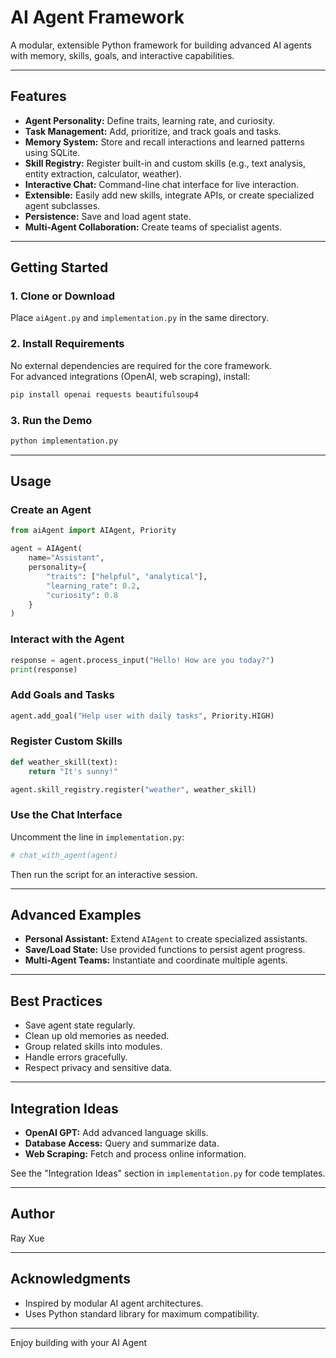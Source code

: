 # AI Agent Framework

A modular, extensible Python framework for building advanced AI agents with memory, skills, goals, and interactive capabilities.

---

## Features

- **Agent Personality:** Define traits, learning rate, and curiosity.
- **Task Management:** Add, prioritize, and track goals and tasks.
- **Memory System:** Store and recall interactions and learned patterns using SQLite.
- **Skill Registry:** Register built-in and custom skills (e.g., text analysis, entity extraction, calculator, weather).
- **Interactive Chat:** Command-line chat interface for live interaction.
- **Extensible:** Easily add new skills, integrate APIs, or create specialized agent subclasses.
- **Persistence:** Save and load agent state.
- **Multi-Agent Collaboration:** Create teams of specialist agents.

---

## Getting Started

### 1. Clone or Download

Place `aiAgent.py` and `implementation.py` in the same directory.

### 2. Install Requirements

No external dependencies are required for the core framework.  
For advanced integrations (OpenAI, web scraping), install:
```bash
pip install openai requests beautifulsoup4
```

### 3. Run the Demo

```bash
python implementation.py
```

---

## Usage

### Create an Agent

```python
from aiAgent import AIAgent, Priority

agent = AIAgent(
    name="Assistant",
    personality={
        "traits": ["helpful", "analytical"],
        "learning_rate": 0.2,
        "curiosity": 0.8
    }
)
```

### Interact with the Agent

```python
response = agent.process_input("Hello! How are you today?")
print(response)
```

### Add Goals and Tasks

```python
agent.add_goal("Help user with daily tasks", Priority.HIGH)
```

### Register Custom Skills

```python
def weather_skill(text):
    return "It's sunny!"

agent.skill_registry.register("weather", weather_skill)
```

### Use the Chat Interface

Uncomment the line in `implementation.py`:
```python
# chat_with_agent(agent)
```
Then run the script for an interactive session.

---

## Advanced Examples

- **Personal Assistant:** Extend `AIAgent` to create specialized assistants.
- **Save/Load State:** Use provided functions to persist agent progress.
- **Multi-Agent Teams:** Instantiate and coordinate multiple agents.

---

## Best Practices

- Save agent state regularly.
- Clean up old memories as needed.
- Group related skills into modules.
- Handle errors gracefully.
- Respect privacy and sensitive data.

---

## Integration Ideas

- **OpenAI GPT:** Add advanced language skills.
- **Database Access:** Query and summarize data.
- **Web Scraping:** Fetch and process online information.

See the "Integration Ideas" section in `implementation.py` for code templates.

---


## Author

Ray Xue

---

## Acknowledgments

- Inspired by modular AI agent architectures.
- Uses Python standard library for maximum compatibility.

---

Enjoy building with your AI Agent